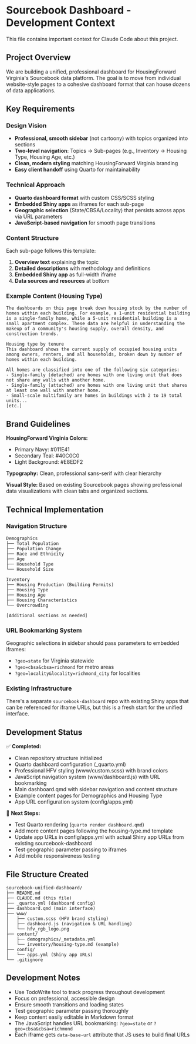 # Sourcebook Dashboard - Development Context

This file contains important context for Claude Code about this project.

## Project Overview

We are building a unified, professional dashboard for HousingForward Virginia's Sourcebook data platform. The goal is to move from individual website-style pages to a cohesive dashboard format that can house dozens of data applications.

## Key Requirements

### Design Vision
- **Professional, smooth sidebar** (not cartoony) with topics organized into sections
- **Two-level navigation**: Topics → Sub-pages (e.g., Inventory → Housing Type, Housing Age, etc.)
- **Clean, modern styling** matching HousingForward Virginia branding
- **Easy client handoff** using Quarto for maintainability

### Technical Approach
- **Quarto dashboard format** with custom CSS/SCSS styling
- **Embedded Shiny apps** as iframes for each sub-page
- **Geographic selection** (State/CBSA/Locality) that persists across apps via URL parameters
- **JavaScript-based navigation** for smooth page transitions

### Content Structure
Each sub-page follows this template:
1. **Overview text** explaining the topic
2. **Detailed descriptions** with methodology and definitions  
3. **Embedded Shiny app** as full-width iframe
4. **Data sources and resources** at bottom

### Example Content (Housing Type)
```
The dashboards on this page break down housing stock by the number of homes within each building. For example, a 1-unit residential building is a single-family home, while a 5-unit residential building is a small apartment complex. These data are helpful in understanding the makeup of a community's housing supply, overall density, and construction trends.

Housing type by tenure
This dashboard shows the current supply of occupied housing units among owners, renters, and all households, broken down by number of homes within each building.

All homes are classified into one of the following six categories:
- Single-family (detached) are homes with one living unit that does not share any walls with another home.
- Single-family (attached) are homes with one living unit that shares at least one wall with another home.
- Small-scale multifamily are homes in buildings with 2 to 19 total units...
[etc.]
```

## Brand Guidelines

**HousingForward Virginia Colors:**
- Primary Navy: #011E41
- Secondary Teal: #40C0C0
- Light Background: #E8EDF2

**Typography:** Clean, professional sans-serif with clear hierarchy

**Visual Style:** Based on existing Sourcebook pages showing professional data visualizations with clean tabs and organized sections.

## Technical Implementation

### Navigation Structure
```
Demographics
├── Total Population
├── Population Change  
├── Race and Ethnicity
├── Age
├── Household Type
└── Household Size

Inventory
├── Housing Production (Building Permits)
├── Housing Type
├── Housing Age
├── Housing Characteristics
└── Overcrowding

[Additional sections as needed]
```

### URL Bookmarking System
Geographic selections in sidebar should pass parameters to embedded iframes:
- `?geo=state` for Virginia statewide
- `?geo=cbsa&cbsa=richmond` for metro areas
- `?geo=locality&locality=richmond_city` for localities

### Existing Infrastructure
There's a separate `sourcebook-dashboard` repo with existing Shiny apps that can be referenced for iframe URLs, but this is a fresh start for the unified interface.

## Development Status

✅ **Completed:**
- Clean repository structure initialized
- Quarto dashboard configuration (_quarto.yml)
- Professional HFV styling (www/custom.scss) with brand colors
- JavaScript navigation system (www/dashboard.js) with URL bookmarking
- Main dashboard.qmd with sidebar navigation and content structure
- Example content pages for Demographics and Housing Type
- App URL configuration system (config/apps.yml)

🔄 **Next Steps:**
- Test Quarto rendering (`quarto render dashboard.qmd`)
- Add more content pages following the housing-type.md template
- Update app URLs in config/apps.yml with actual Shiny app URLs from existing sourcebook-dashboard
- Test geographic parameter passing to iframes
- Add mobile responsiveness testing

## File Structure Created
```
sourcebook-unified-dashboard/
├── README.md
├── CLAUDE.md (this file)
├── _quarto.yml (dashboard config)
├── dashboard.qmd (main interface)
├── www/
│   ├── custom.scss (HFV brand styling)
│   ├── dashboard.js (navigation & URL handling)
│   └── hfv_rgb_logo.png
├── content/
│   ├── demographics/_metadata.yml
│   └── inventory/housing-type.md (example)
├── config/
│   └── apps.yml (Shiny app URLs)
└── .gitignore
```

## Development Notes

- Use TodoWrite tool to track progress throughout development
- Focus on professional, accessible design
- Ensure smooth transitions and loading states
- Test geographic parameter passing thoroughly
- Keep content easily editable in Markdown format
- The JavaScript handles URL bookmarking: `?geo=state` or `?geo=cbsa&cbsa=richmond`
- Each iframe gets `data-base-url` attribute that JS uses to build final URLs